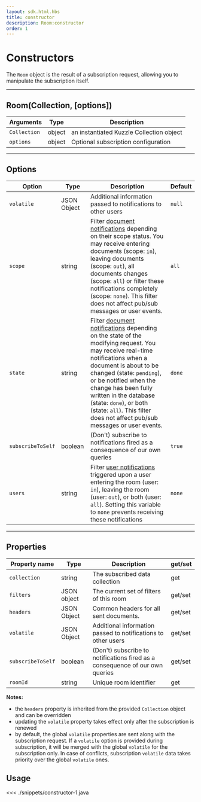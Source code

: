 ```yaml
---
layout: sdk.html.hbs
title: constructor
description: Room:constructor
order: 1
---
```


# Constructors

The `Room` object is the result of a subscription request, allowing you to manipulate the subscription itself.

---

## Room(Collection, [options])

| Arguments    | Type   | Description                              |
| ------------ | ------ | ---------------------------------------- |
| `Collection` | object | an instantiated Kuzzle Collection object |
| `options`    | object | Optional subscription configuration      |

---

## Options

| Option            | Type        | Description                                                                                                                                                                                                                                                                                                                                                                                                                    | Default |
| ----------------- | ----------- | ------------------------------------------------------------------------------------------------------------------------------------------------------------------------------------------------------------------------------------------------------------------------------------------------------------------------------------------------------------------------------------------------------------------------------ | ------- |
| `volatile`        | JSON Object | Additional information passed to notifications to other users                                                                                                                                                                                                                                                                                                                                                                  | `null`  |
| `scope`           | string      | Filter [document notifications](/sdk-reference/android/3/notifications/#document-notification) depending on their scope status. You may receive entering documents (scope: `in`), leaving documents (scope: `out`), all documents changes (scope: `all`) or filter these notifications completely (scope: `none`). This filter does not affect pub/sub messages or user events.                                                | `all`   |
| `state`           | string      | Filter [document notifications](/sdk-reference/android/3/notifications/#document-notification) depending on the state of the modifying request. You may receive real-time notifications when a document is about to be changed (state: `pending`), or be notified when the change has been fully written in the database (state: `done`), or both (state: `all`). This filter does not affect pub/sub messages or user events. | `done`  |
| `subscribeToSelf` | boolean     | (Don't) subscribe to notifications fired as a consequence of our own queries                                                                                                                                                                                                                                                                                                                                                   | `true`  |
| `users`           | string      | Filter [user notifications](/sdk-reference/android/3/notifications/#user-notification) triggered upon a user entering the room (user: `in`), leaving the room (user: `out`), or both (user: `all`). Setting this variable to `none` prevents receiving these notifications                                                                                                                                                     | `none`  |

---

## Properties

| Property name     | Type        | Description                                                                  | get/set |
| ----------------- | ----------- | ---------------------------------------------------------------------------- | ------- |
| `collection`      | string      | The subscribed data collection                                               | get     |
| `filters`         | JSON object | The current set of filters of this room                                      | get/set |
| `headers`         | JSON Object | Common headers for all sent documents.                                       | get/set |
| `volatile`        | JSON Object | Additional information passed to notifications to other users                | get/set |
| `subscribeToSelf` | boolean     | (Don't) subscribe to notifications fired as a consequence of our own queries | get/set |
| `roomId`          | string      | Unique room identifier                                                       | get     |

**Notes:**

- the `headers` property is inherited from the provided `Collection` object and can be overridden
- updating the `volatile` property takes effect only after the subscription is renewed
- by default, the global `volatile` properties are sent along with the subscription request. If a `volatile` option is provided during subscription, it will be merged with the global `volatile` for the subscription only. In case of conflicts, subscription `volatile` data takes priority over the global `volatile` ones.

## Usage

<<< ./snippets/constructor-1.java
